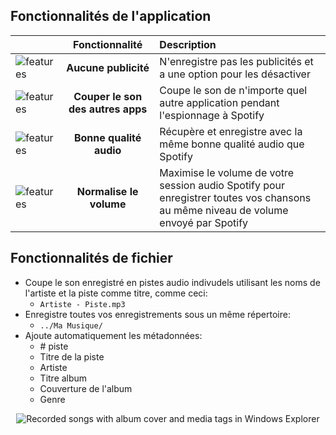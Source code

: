 ## Fonctionnalités de l'application

|| Fonctionnalité | Description |
| - | :-: | :- |
| <img alt="features" src="https://raw.githubusercontent.com/jwallet/spy-spotify/master/assets/images/feature_no_ad.png" /> | __Aucune publicité__ | N'enregistre pas les publicités et a une option pour les désactiver |
| <img alt="features" src="https://raw.githubusercontent.com/jwallet/spy-spotify/master/assets/images/feature_mute_apps.png" /> | __Couper le son des autres apps__ | Coupe le son de n'importe quel autre application pendant l'espionnage à Spotify |
| <img alt="features" src="https://raw.githubusercontent.com/jwallet/spy-spotify/master/assets/images/feature_audio_quality.png" /> | __Bonne qualité audio__ | Récupère et enregistre avec la même bonne qualité audio que Spotify |
| <img alt="features" src="https://raw.githubusercontent.com/jwallet/spy-spotify/master/assets/images/feature_max_out.png" /> | __Normalise le volume__ | Maximise le volume de votre session audio Spotify pour enregistrer toutes vos chansons au même niveau de volume envoyé par Spotify |

## Fonctionnalités de fichier
- Coupe le son enregistré en pistes audio indivudels utilisant les noms de l'artiste et la piste comme titre, comme ceci:
   - `Artiste - Piste.mp3`
- Enregistre toutes vos enregistrements sous un même répertoire:
   - `../Ma Musique/`
- Ajoute automatiquement les métadonnées:
   - \# piste
   - Titre de la piste
   - Artiste
   - Titre album
   - Couverture de l'album
   - Genre

<p align="center"><img alt="Recorded songs with album cover and media tags in Windows Explorer" src="https://raw.githubusercontent.com/jwallet/spy-spotify/master/assets/images/saved_songs_list.png" /></p>
